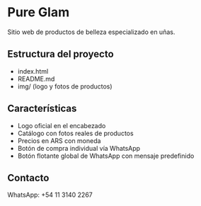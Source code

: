 # Pure Glam

Sitio web de productos de belleza especializado en uñas.

## Estructura del proyecto
- index.html
- README.md
- img/ (logo y fotos de productos)

## Características
- Logo oficial en el encabezado
- Catálogo con fotos reales de productos
- Precios en ARS con moneda
- Botón de compra individual vía WhatsApp
- Botón flotante global de WhatsApp con mensaje predefinido

## Contacto
WhatsApp: +54 11 3140 2267
